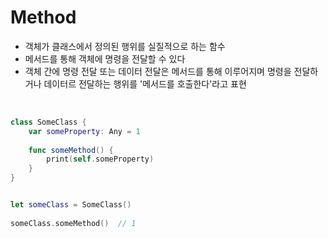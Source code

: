 # Method
- 객체가 클래스에서 정의된 행위를 실질적으로 하는 함수
- 메서드를 통해 객체에 명령을 전달할 수 있다
- 객체 간에 명령 전달 또는 데이터 전달은 메서드를 통해 이루어지며 명령을 전달하거나 데이터르 전달하는 행위를 '메서드를 호출한다'라고 표현
<br>

```swift
class SomeClass {
    var someProperty: Any = 1
  
    func someMethod() {
        print(self.someProperty)
    }
}


let someClass = SomeClass()
  
someClass.someMethod()  // 1
```
